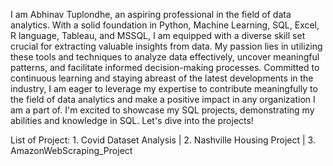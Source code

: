 I am Abhinav Tuplondhe, an aspiring professional in the field of data analytics. With a solid foundation in Python, Machine Learning, SQL, Excel, R language, Tableau, and MSSQL, I am equipped with a diverse skill set crucial for extracting valuable insights from data. My passion lies in utilizing these tools and techniques to analyze data effectively, uncover meaningful patterns, and facilitate informed decision-making processes. Committed to continuous learning and staying abreast of the latest developments in the industry, I am eager to leverage my expertise to contribute meaningfully to the field of data analytics and make a positive impact in any organization I am a part of.
I'm excited to showcase my SQL projects, demonstrating my abilities and knowledge in SQL. Let's dive into the projects!

List of Project:
      1. Covid Dataset Analysis | 2. Nashville Housing Project | 3. AmazonWebScraping_Project
